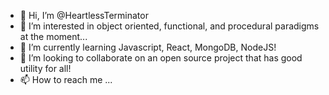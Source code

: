 - 👋 Hi, I’m @HeartlessTerminator
- 👀 I’m interested in object oriented, functional, and procedural paradigms at the moment...
- 🌱 I’m currently learning Javascript, React, MongoDB, NodeJS!
- 💞️ I’m looking to collaborate on an open source project that has good utility for all!
- 📫 How to reach me ...

<!---
HeartlessTerminator/HeartlessTerminator is a ✨ special ✨ repository because its `README.md` (this file) appears on your GitHub profile.
You can click the Preview link to take a look at your changes.
--->
